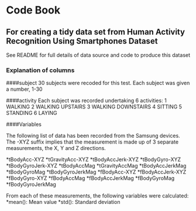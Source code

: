 # Code Book
## For creating a tidy data set from Human Activity Recognition Using Smartphones Dataset
See README for full details of data source and code to produce this dataset

### Explanation of columns

####subject
30 subjects were recoded for this test. Each subject was given a number, 1-30

####activity
Each subject was recorded undertaking 6 activities:
1 WALKING
2 WALKING UPSTAIRS
3 WALKING DOWNSTAIRS
4 SITTING
5 STANDING
6 LAYING

####Variables

The following list of data has been recorded from the Samsung devices. The -XYZ suffix implies that the measurement is made up of 3 separate measurements, the X, Y and Z directions.

*tBodyAcc-XYZ
*tGravityAcc-XYZ
*tBodyAccJerk-XYZ
*tBodyGyro-XYZ
*tBodyGyroJerk-XYZ
*tBodyAccMag
*tGravityAccMag
*tBodyAccJerkMag
*tBodyGyroMag
*tBodyGyroJerkMag
*fBodyAcc-XYZ
*fBodyAccJerk-XYZ
*fBodyGyro-XYZ
*fBodyAccMag
*fBodyAccJerkMag
*fBodyGyroMag
*fBodyGyroJerkMag

From each of these measurements, the following variables were calculated:
*mean(): Mean value
*std(): Standard deviation